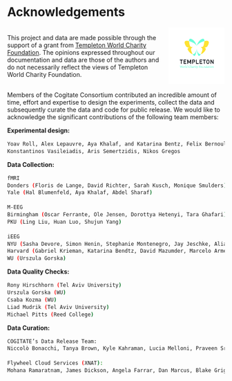 # Acknowledgements

<div style="display: flex; align-items: center;">
    <div style="flex: 1.15;">
        This project and data are made possible through the support of a grant from <a href="https://doi.org/10.54224/20389" target="_blank">Templeton World Charity Foundation</a>. The opinions expressed throughout our documentation and data are those of the authors and do not necessarily reflect the views of Templeton World Charity Foundation.
    </div>
    <div style="flex-shrink: 0; margin-left: 20px;">
        <img src="https://github.com/Cogitate-consortium/cogitate-data/raw/main/assets/documentation_v1.0/graphics_v1.0/TWCF_Logo_LightBG_Vertical_CMYK.png" alt="Logo" width="130">
    </div>
</div>

Members of the Cogitate Consortium contributed an incredible amount of time, effort and expertise to design the experiments, collect the data and subsequently curate the data and code for public release. We would like to acknowledge the significant contributions of the following team members:

**Experimental design:**

```bash
Yoav Roll, Alex Lepauvre, Aya Khalaf, and Katarina Bentz, Felix Bernoully
Konstantinos Vasileiadis, Aris Semertzidis, Nikos Gregos
```

**Data Collection:**

```bash
fMRI
Donders (Floris de Lange, David Richter, Sarah Kusch, Monique Smulders)
Yale (Hal Blumenfeld, Aya Khalaf, Abdel Sharaf) 

M-EEG
Birmingham (Oscar Ferrante, Ole Jensen, Dorottya Hetenyi, Tara Ghafari)
PKU (Ling Liu, Huan Luo, Shujun Yang)

iEEG
NYU (Sasha Devore, Simon Henin, Stephanie Montenegro, Jay Jeschke, Alia Seedat)
Harvard (Gabriel Krieman, Katarina Bendtz, David Mazumder, Marcelo Armendariz)
WU (Urszula Gorska)
```

**Data Quality Checks:**

```bash
Rony Hirschhorn (Tel Aviv University)
Urszula Gorska (WU)
Csaba Kozma (WU)
Liad Mudrik (Tel Aviv University)
Michael Pitts (Reed College)
```

**Data Curation:**

```bash
COGITATE’s Data Release Team:
Niccolò Bonacchi, Tanya Brown, Kyle Kahraman, Lucia Melloni, Praveen Sripad, Fatemeh Taheriyan, Diptyajit Das

Flywheel Cloud Services (XNAT):
Mohana Ramaratnam, James Dickson, Angela Farrar, Dan Marcus, Blake Griggs
```

   </td>
  </tr>
